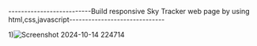 --------------------------Build responsive Sky Tracker web page by using html,css,javascript------------------------------

1)![Screenshot 2024-10-14 224714](https://github.com/user-attachments/assets/383fdd11-f92f-4945-bf93-3e6ba141b278)

